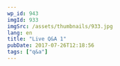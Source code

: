 ```yaml
---
wp_id: 943
imgId: 933
imgSrc: /assets/thumbnails/933.jpg
lang: en
title: "Live Q&A 1"
pubDate: 2017-07-26T12:18:56
tags: ["q&a"]
---
```


<!-- page: 6 -->
